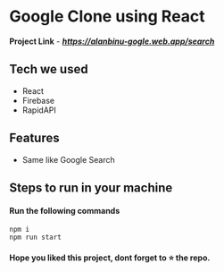 
# Google Clone using React

**Project Link** - ***https://alanbinu-gogle.web.app/search***

## Tech we used

- React
- Firebase 
- RapidAPI

## Features

- Same like Google Search

## Steps to run in your machine

#### Run the following commands
```
npm i
npm run start
```



#### Hope you liked this project, dont forget to ⭐ the repo.
